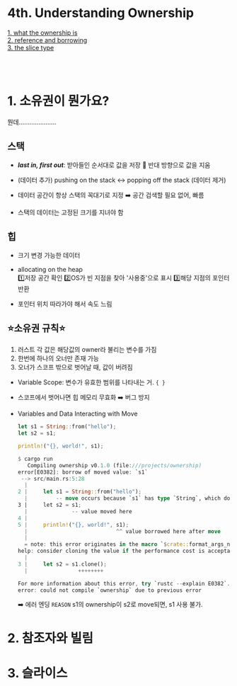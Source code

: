 4th. Understanding Ownership
=============
[1. what the ownership is](#1-소유권이-뭔가요)<br>
[2. reference and borrowing](#2-참조자와-빌림)<br>
[3. the slice type](#3-슬라이스)<br>
<br>
<br>
<br>

# 1. 소유권이 뭔가요?
뭔데.....................
## 스택
* <i><b>last in, first out</b></i>: 받아들인 순서대로 값을 저장 🔁 반대 방향으로 값을 지움

* (데이터 추가) pushing on the stack ↔️ popping off the stack (데이터 제거)

* 데이터 공간이 항상 스택의 꼭대기로 지정 ➡️ 공간 검색할 필요 없어, 빠름

* 스택의 데이터는 고정된 크기를 지녀야 함
## 힙
* 크기 변경 가능한 데이터

* allocating on the heap<br>
  1️⃣저장 공간 확인 2️⃣OS가 빈 지점을 찾아 '사용중'으로 표시 3️⃣해당 지점의 포인터 반환

* 포인터 위치 따라가야 해서 속도 느림
## ⭐소유권 규칙⭐
1. 러스트 각 값은 해당값의 owner라 불리는 변수를 가짐
2. 한번에 하나의 오너만 존재 가능
3. 오너가 스코프 밖으로 벗어날 때, 값이 버려짐

* Variable Scope: 변수가 유효한 범위를 나타내는 거. ```{ }```

* 스코프에서 벗어나면 힙 메모리 무효화 ➡️ 버그 방지

* Variables and Data Interacting with Move
  ```rust
  let s1 = String::from("hello");
  let s2 = s1;

  println!("{}, world!", s1);
  ```
  ```rust
  $ cargo run
     Compiling ownership v0.1.0 (file:///projects/ownership)
  error[E0382]: borrow of moved value: `s1`
   --> src/main.rs:5:28
    |
  2 |     let s1 = String::from("hello");
    |         -- move occurs because `s1` has type `String`, which does not implement the `Copy` trait
  3 |     let s2 = s1;
    |              -- value moved here
  4 |
  5 |     println!("{}, world!", s1);
    |                            ^^ value borrowed here after move
    |
    = note: this error originates in the macro `$crate::format_args_nl` which comes from the expansion of the macro `println` (in Nightly builds, run with -Z macro-backtrace for more info)
  help: consider cloning the value if the performance cost is acceptable
    |
  3 |     let s2 = s1.clone();
    |                ++++++++
  
  For more information about this error, try `rustc --explain E0382`.
  error: could not compile `ownership` due to previous error
  ```
  ➡️ 에러 엔딩 ```REASON``` s1의 ownership이 s2로 move되면, s1 사용 불가.
  
# 2. 참조자와 빌림
# 3. 슬라이스
